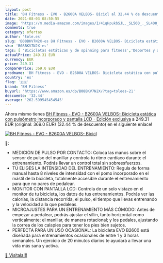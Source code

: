 ```yaml
---
layout: post
title: 'BH Fitness - EVO - B2600A VELBOS- Bicicl al 32.44 % de descuento'
date: 2021-08-03 08:50:55
image: 'https://m.media-amazon.com/images/I/41qHpukbSJL._SL500_._SL400_.jpg'
comments: true
category: ofertas
author: 'tole.es'
slug: 'B08BKV7N2X-es BH Fitness - EVO - B2600A VELBOS- Bicicleta estática con...'
sku: 'B08BKV7N2X-es'
tags: [ 'Bicicletas estáticas y de spinning para fitness','Deportes y aire libre','Fitness y ejercicio','Máquinas de cardio para fitness','bh fitness','bicicleta', ]
actualPrice: 249.31 EUR
currency: EUR
price: 249.31
comparePrice: 369.0 EUR
prodname: 'BH Fitness - EVO - B2600A VELBOS- Bicicleta estática con pulsómetro incorporado y pantalla LCD - Edición exclusiva'
country: 'es'
flag: '🇪🇸'
brand: 'BH Fitness'
buyurl: 'https://www.amazon.es/dp/B08BKV7N2X/?tag=tolees-21'
descuento: '32.44'
average: '262.599545454545'
---
```


Ahora mismo tienes [BH Fitness - EVO - B2600A VELBOS- Bicicleta estática con pulsómetro incorporado y pantalla LCD - Edición exclusiva](https://www.amazon.es/dp/B08BKV7N2X/?tag=tolees-21) a 249.31 EUR (original: 369.0 EUR) (32.44 %  de descuento) en el siguiente enlace!

[![BH Fitness - EVO - B2600A VELBOS- Bicicl](https://m.media-amazon.com/images/I/41qHpukbSJL._SL500_._SL400_.jpg)](https://www.amazon.es/dp/B08BKV7N2X/?tag=tolees-21)

🔎:

- MEDICIÓN DE PULSO POR CONTACTO: Coloca las manos sobre el sensor de pulso del manillar y controla tu ritmo cardíaco durante el entrenamiento. Podrás llevar un control total sin sobreesfuerzos.
- TÚ ELIGES LA INTENSIDAD DEL ENTRENAMIENTO: Regula de forma manual hasta 8 niveles de intensidad con el pomo incorporado en el mástil de la bicicleta, totalmente accesible durante el entrenamiento para que no pares de pedalear.
- MONITOR CON PANTALLA LCD: Controla de un solo vistazo en el monitor de tu bicicleta, los datos de tus entrenamientos. Podrás ver las calorías, la distancia recorrida, el pulso, el tiempo que llevas entrenando y la velocidad a la que pedaleas.
- MICROAJUSTES PARA UN ENTRENAMIENTO MÁS CÓMODO: Antes de empezar a pedalear, podrás ajustar el sillín, tanto horizontal como verticalmente; el manillar, de manera rotacional; y los pedales, ajustando la correa de los calapies para tener los pies bien sujetos.
- PERFECTA PARA UN USO OCASIONAL: La bicicleta EVO B2600 está diseñada para entrenamientos ocasionales de entre 1 y 3 horas semanales. Un ejercicio de 20 minutos diarios te ayudará a llevar una vida más sana y activa.

[🛒 Visítala!!!](https://www.amazon.es/dp/B08BKV7N2X/?tag=tolees-21)
